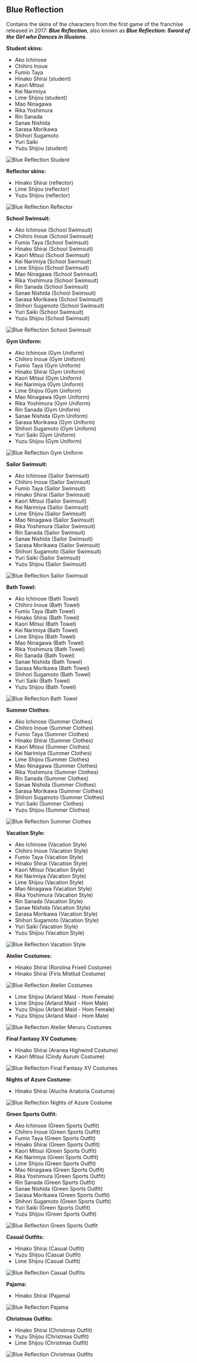 ## Blue Reflection
Contains the skins of the characters from the first game of the franchise released in 2017: ***Blue Reflection***, also known as ***Blue Reflection: Sword of the Girl who Dances in Illusions***.

**Student skins:**
- Ako Ichinose
- Chihiro Inoue
- Fumio Taya
- Hinako Shirai (student)
- Kaori Mitsui
- Kei Narimiya
- Lime Shijou (student)
- Mao Ninagawa
- Rika Yoshimura
- Rin Sanada
- Sanae Nishida
- Sarasa Morikawa
- Shihori Sugamoto
- Yuri Saiki
- Yuzu Shijou (student)

![Blue Reflection Student](/src/img/br/BlueReflectionStudentCharacters.png)

**Reflector skins:**
- Hinako Shirai (reflector)
- Lime Shijou (reflector)
- Yuzu Shijou (reflector)

![Blue Reflection Reflector](/src/img/br/BlueReflectionReflectorCharacters.png)

**School Swimsuit:**
- Ako Ichinose (School Swimsuit)
- Chihiro Inoue (School Swimsuit)
- Fumio Taya (School Swimsuit)
- Hinako Shirai (School Swimsuit)
- Kaori Mitsui (School Swimsuit)
- Kei Narimiya (School Swimsuit)
- Lime Shijou (School Swimsuit)
- Mao Ninagawa (School Swimsuit)
- Rika Yoshimura (School Swimsuit)
- Rin Sanada (School Swimsuit)
- Sanae Nishida (School Swimsuit)
- Sarasa Morikawa (School Swimsuit)
- Shihori Sugamoto (School Swimsuit)
- Yuri Saiki (School Swimsuit)
- Yuzu Shijou (School Swimsuit)

![Blue Reflection School Swimsuit](/src/img/br/BlueReflectionSchoolSwimsuit.png)

**Gym Uniform:**
- Ako Ichinose (Gym Uniform)
- Chihiro Inoue (Gym Uniform)
- Fumio Taya (Gym Uniform)
- Hinako Shirai (Gym Uniform)
- Kaori Mitsui (Gym Uniform)
- Kei Narimiya (Gym Uniform)
- Lime Shijou (Gym Uniform)
- Mao Ninagawa (Gym Uniform)
- Rika Yoshimura (Gym Uniform)
- Rin Sanada (Gym Uniform)
- Sanae Nishida (Gym Uniform)
- Sarasa Morikawa (Gym Uniform)
- Shihori Sugamoto (Gym Uniform)
- Yuri Saiki (Gym Uniform)
- Yuzu Shijou (Gym Uniform)

![Blue Reflection Gym Uniform](/src/img/br/BlueReflectionGymUniform.png)

**Sailor Swimsuit:**
- Ako Ichinose (Sailor Swimsuit)
- Chihiro Inoue (Sailor Swimsuit)
- Fumio Taya (Sailor Swimsuit)
- Hinako Shirai (Sailor Swimsuit)
- Kaori Mitsui (Sailor Swimsuit)
- Kei Narimiya (Sailor Swimsuit)
- Lime Shijou (Sailor Swimsuit)
- Mao Ninagawa (Sailor Swimsuit)
- Rika Yoshimura (Sailor Swimsuit)
- Rin Sanada (Sailor Swimsuit)
- Sanae Nishida (Sailor Swimsuit)
- Sarasa Morikawa (Sailor Swimsuit)
- Shihori Sugamoto (Sailor Swimsuit)
- Yuri Saiki (Sailor Swimsuit)
- Yuzu Shijou (Sailor Swimsuit)

![Blue Reflection Sailor Swimsuit](/src/img/br/BlueReflectionSailorSwimsuit.png)

**Bath Towel:**
- Ako Ichinose (Bath Towel)
- Chihiro Inoue (Bath Towel)
- Fumio Taya (Bath Towel)
- Hinako Shirai (Bath Towel)
- Kaori Mitsui (Bath Towel)
- Kei Narimiya (Bath Towel)
- Lime Shijou (Bath Towel)
- Mao Ninagawa (Bath Towel)
- Rika Yoshimura (Bath Towel)
- Rin Sanada (Bath Towel)
- Sanae Nishida (Bath Towel)
- Sarasa Morikawa (Bath Towel)
- Shihori Sugamoto (Bath Towel)
- Yuri Saiki (Bath Towel)
- Yuzu Shijou (Bath Towel)

![Blue Reflection Bath Towel](/src/img/br/BlueReflectionBathTowel.png)

**Summer Clothes:**
- Ako Ichinose (Summer Clothes)
- Chihiro Inoue (Summer Clothes)
- Fumio Taya (Summer Clothes)
- Hinako Shirai (Summer Clothes)
- Kaori Mitsui (Summer Clothes)
- Kei Narimiya (Summer Clothes)
- Lime Shijou (Summer Clothes)
- Mao Ninagawa (Summer Clothes)
- Rika Yoshimura (Summer Clothes)
- Rin Sanada (Summer Clothes)
- Sanae Nishida (Summer Clothes)
- Sarasa Morikawa (Summer Clothes)
- Shihori Sugamoto (Summer Clothes)
- Yuri Saiki (Summer Clothes)
- Yuzu Shijou (Summer Clothes)

![Blue Reflection Summer Clothes](/src/img/br/BlueReflectionSummerClothes.png)

**Vacation Style:**
- Ako Ichinose (Vacation Style)
- Chihiro Inoue (Vacation Style)
- Fumio Taya (Vacation Style)
- Hinako Shirai (Vacation Style)
- Kaori Mitsui (Vacation Style)
- Kei Narimiya (Vacation Style)
- Lime Shijou (Vacation Style)
- Mao Ninagawa (Vacation Style)
- Rika Yoshimura (Vacation Style)
- Rin Sanada (Vacation Style)
- Sanae Nishida (Vacation Style)
- Sarasa Morikawa (Vacation Style)
- Shihori Sugamoto (Vacation Style)
- Yuri Saiki (Vacation Style)
- Yuzu Shijou (Vacation Style)

![Blue Reflection Vacation Style](/src/img/br/BlueReflectionVacationStyle.png)

**Atelier Costumes:**
- Hinako Shirai (Rorolina Frixell Costume)
- Hinako Shirai (Firis Mistlud Costume)

![Blue Reflection Atelier Costumes](/src/img/br/BlueReflectionAtelierCostumes.png)

- Lime Shijou (Arland Maid - Hom Female)
- Lime Shijou (Arland Maid - Hom Male)
- Yuzu Shijou (Arland Maid - Hom Female)
- Yuzu Shijou (Arland Maid - Hom Male)

![Blue Reflection Atelier Meruru Costumes](/src/img/br/BlueReflectionAtelierMeruruCostumes.png)

**Final Fantasy XV Costumes:**
- Hinako Shirai (Aranea Highwind Costume)
- Kaori Mitsui (Cindy Aurum Costume)

![Blue Reflection Final Fantasy XV Costumes](/src/img/br/BlueReflectionFinalFantasyXVCostumes.png)

**Nights of Azure Costume:**
- Hinako Shirai (Aluche Anatoria Costume)

![Blue Reflection Nights of Azure Costume](/src/img/br/BlueReflectionNightsOfAzureCostume.png)

**Green Sports Outfit:**
- Ako Ichinose (Green Sports Outfit)
- Chihiro Inoue (Green Sports Outfit)
- Fumio Taya (Green Sports Outfit)
- Hinako Shirai (Green Sports Outfit)
- Kaori Mitsui (Green Sports Outfit)
- Kei Narimiya (Green Sports Outfit)
- Lime Shijou (Green Sports Outfit)
- Mao Ninagawa (Green Sports Outfit)
- Rika Yoshimura (Green Sports Outfit)
- Rin Sanada (Green Sports Outfit)
- Sanae Nishida (Green Sports Outfit)
- Sarasa Morikawa (Green Sports Outfit)
- Shihori Sugamoto (Green Sports Outfit)
- Yuri Saiki (Green Sports Outfit)
- Yuzu Shijou (Green Sports Outfit)

![Blue Reflection Green Sports Outfit](/src/img/br/BlueReflectionGreenSportsOutfit.png)

**Casual Outfits:**
- Hinako Shirai (Casual Outfit)
- Yuzu Shijou (Casual Outfit)
- Lime Shijou (Casual Outfit)

![Blue Reflection Casual Outfits](/src/img/br/BlueReflectionCasualOutfits.png)

**Pajama:**
- Hinako Shirai (Pajama)

![Blue Reflection Pajama](/src/img/br/BlueReflectionPajama.png)

**Christmas Outfits:**
- Hinako Shirai (Christmas Outfit)
- Yuzu Shijou (Christmas Outfit)
- Lime Shijou (Christmas Outfit)

![Blue Reflection Christmas Outfits](/src/img/br/BlueReflectionChristmasOutfits.png)
